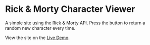 # Rick & Morty Character Viewer

A simple site using the Rick & Morty API. Press the button to return a random new character every time.

View the site on the [Live Demo](https://benwarwick-champion.github.io/rick-and-morty-viewer/).
